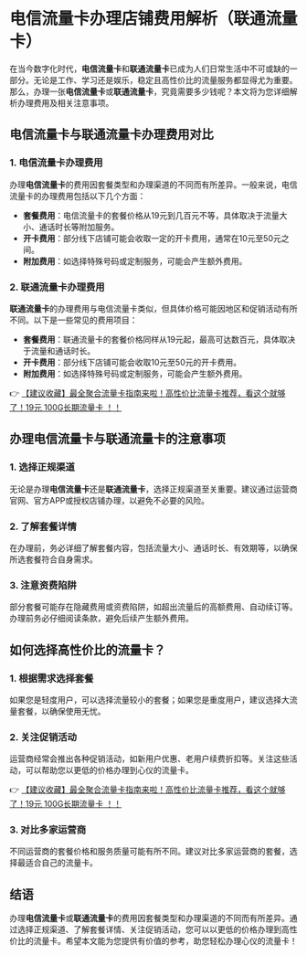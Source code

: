# 电信流量卡办理店铺费用解析（联通流量卡）

在当今数字化时代，**电信流量卡**和**联通流量卡**已成为人们日常生活中不可或缺的一部分。无论是工作、学习还是娱乐，稳定且高性价比的流量服务都显得尤为重要。那么，办理一张**电信流量卡**或**联通流量卡**，究竟需要多少钱呢？本文将为您详细解析办理费用及相关注意事项。

## 电信流量卡与联通流量卡办理费用对比

### 1. 电信流量卡办理费用
办理**电信流量卡**的费用因套餐类型和办理渠道的不同而有所差异。一般来说，电信流量卡的办理费用包括以下几个方面：
- **套餐费用**：电信流量卡的套餐价格从19元到几百元不等，具体取决于流量大小、通话时长等附加服务。
- **开卡费用**：部分线下店铺可能会收取一定的开卡费用，通常在10元至50元之间。
- **附加费用**：如选择特殊号码或定制服务，可能会产生额外费用。

### 2. 联通流量卡办理费用
**联通流量卡**的办理费用与电信流量卡类似，但具体价格可能因地区和促销活动有所不同。以下是一些常见的费用项目：
- **套餐费用**：联通流量卡的套餐价格同样从19元起，最高可达数百元，具体取决于流量和通话时长。
- **开卡费用**：部分线下店铺可能会收取10元至50元的开卡费用。
- **附加费用**：如选择特殊号码或定制服务，可能会产生额外费用。

👉 [【建议收藏】最全聚合流量卡指南来啦！高性价比流量卡推荐，看这个就够了！19元 100G长期流量卡 ！！](https://bit.ly/Liuliangka)

## 办理电信流量卡与联通流量卡的注意事项

### 1. 选择正规渠道
无论是办理**电信流量卡**还是**联通流量卡**，选择正规渠道至关重要。建议通过运营商官网、官方APP或授权店铺办理，以避免不必要的风险。

### 2. 了解套餐详情
在办理前，务必详细了解套餐内容，包括流量大小、通话时长、有效期等，以确保所选套餐符合自身需求。

### 3. 注意资费陷阱
部分套餐可能存在隐藏费用或资费陷阱，如超出流量后的高额费用、自动续订等。办理前务必仔细阅读条款，避免后续产生额外费用。

## 如何选择高性价比的流量卡？

### 1. 根据需求选择套餐
如果您是轻度用户，可以选择流量较小的套餐；如果您是重度用户，建议选择大流量套餐，以确保使用无忧。

### 2. 关注促销活动
运营商经常会推出各种促销活动，如新用户优惠、老用户续费折扣等。关注这些活动，可以帮助您以更低的价格办理到心仪的流量卡。

👉 [【建议收藏】最全聚合流量卡指南来啦！高性价比流量卡推荐，看这个就够了！19元 100G长期流量卡 ！！](https://bit.ly/Liuliangka)

### 3. 对比多家运营商
不同运营商的套餐价格和服务质量可能有所不同。建议对比多家运营商的套餐，选择最适合自己的流量卡。

## 结语

办理**电信流量卡**或**联通流量卡**的费用因套餐类型和办理渠道的不同而有所差异。通过选择正规渠道、了解套餐详情、关注促销活动，您可以以更低的价格办理到高性价比的流量卡。希望本文能为您提供有价值的参考，助您轻松办理心仪的流量卡！